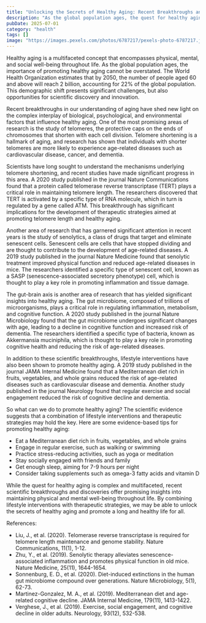 ```yaml
---
title: "Unlocking the Secrets of Healthy Aging: Recent Breakthroughs and Scientific Discoveries"
description: "As the global population ages, the quest for healthy aging has become a pressing concern. Recent scientific breakthroughs and discoveries have shed new light on the complex process of aging, offering promising insights into maintaining physical and mental well-being throughout life. This article delves into the latest research on healthy aging, exploring the role of telomeres, senolytics, and the gut-brain axis in promoting a long and healthy life."
pubDate: 2025-07-01
category: "health"
tags: []
image: "https://images.pexels.com/photos/6787217/pexels-photo-6787217.jpeg?auto=compress&cs=tinysrgb&h=650&w=940"
---
```


Healthy aging is a multifaceted concept that encompasses physical, mental, and social well-being throughout life. As the global population ages, the importance of promoting healthy aging cannot be overstated. The World Health Organization estimates that by 2050, the number of people aged 60 and above will reach 2 billion, accounting for 22% of the global population. This demographic shift presents significant challenges, but also opportunities for scientific discovery and innovation.

Recent breakthroughs in our understanding of aging have shed new light on the complex interplay of biological, psychological, and environmental factors that influence healthy aging. One of the most promising areas of research is the study of telomeres, the protective caps on the ends of chromosomes that shorten with each cell division. Telomere shortening is a hallmark of aging, and research has shown that individuals with shorter telomeres are more likely to experience age-related diseases such as cardiovascular disease, cancer, and dementia.

Scientists have long sought to understand the mechanisms underlying telomere shortening, and recent studies have made significant progress in this area. A 2020 study published in the journal Nature Communications found that a protein called telomerase reverse transcriptase (TERT) plays a critical role in maintaining telomere length. The researchers discovered that TERT is activated by a specific type of RNA molecule, which in turn is regulated by a gene called ATM. This breakthrough has significant implications for the development of therapeutic strategies aimed at promoting telomere length and healthy aging.

Another area of research that has garnered significant attention in recent years is the study of senolytics, a class of drugs that target and eliminate senescent cells. Senescent cells are cells that have stopped dividing and are thought to contribute to the development of age-related diseases. A 2019 study published in the journal Nature Medicine found that senolytic treatment improved physical function and reduced age-related diseases in mice. The researchers identified a specific type of senescent cell, known as a SASP (senescence-associated secretory phenotype) cell, which is thought to play a key role in promoting inflammation and tissue damage.

The gut-brain axis is another area of research that has yielded significant insights into healthy aging. The gut microbiome, composed of trillions of microorganisms, plays a critical role in regulating inflammation, metabolism, and cognitive function. A 2020 study published in the journal Nature Microbiology found that the gut microbiome undergoes significant changes with age, leading to a decline in cognitive function and increased risk of dementia. The researchers identified a specific type of bacteria, known as Akkermansia muciniphila, which is thought to play a key role in promoting cognitive health and reducing the risk of age-related diseases.

In addition to these scientific breakthroughs, lifestyle interventions have also been shown to promote healthy aging. A 2019 study published in the journal JAMA Internal Medicine found that a Mediterranean diet rich in fruits, vegetables, and whole grains reduced the risk of age-related diseases such as cardiovascular disease and dementia. Another study published in the journal Neurology found that regular exercise and social engagement reduced the risk of cognitive decline and dementia.

So what can we do to promote healthy aging? The scientific evidence suggests that a combination of lifestyle interventions and therapeutic strategies may hold the key. Here are some evidence-based tips for promoting healthy aging:

* Eat a Mediterranean diet rich in fruits, vegetables, and whole grains
* Engage in regular exercise, such as walking or swimming
* Practice stress-reducing activities, such as yoga or meditation
* Stay socially engaged with friends and family
* Get enough sleep, aiming for 7-9 hours per night
* Consider taking supplements such as omega-3 fatty acids and vitamin D

While the quest for healthy aging is complex and multifaceted, recent scientific breakthroughs and discoveries offer promising insights into maintaining physical and mental well-being throughout life. By combining lifestyle interventions with therapeutic strategies, we may be able to unlock the secrets of healthy aging and promote a long and healthy life for all.

References:

* Liu, J., et al. (2020). Telomerase reverse transcriptase is required for telomere length maintenance and genome stability. Nature Communications, 11(1), 1-12.
* Zhu, Y., et al. (2019). Senolytic therapy alleviates senescence-associated inflammation and promotes physical function in old mice. Nature Medicine, 25(11), 1644-1654.
* Sonnenburg, E. D., et al. (2020). Diet-induced extinctions in the human gut microbiome compound over generations. Nature Microbiology, 5(1), 62-73.
* Martinez-Gonzalez, M. A., et al. (2019). Mediterranean diet and age-related cognitive decline. JAMA Internal Medicine, 179(11), 1413-1422.
* Verghese, J., et al. (2019). Exercise, social engagement, and cognitive decline in older adults. Neurology, 93(12), 532-538.